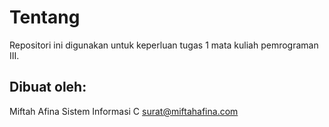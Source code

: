 # Tentang
Repositori ini digunakan untuk keperluan tugas 1 mata kuliah pemrograman III.

## Dibuat oleh:
Miftah Afina
Sistem Informasi C
surat@miftahafina.com
